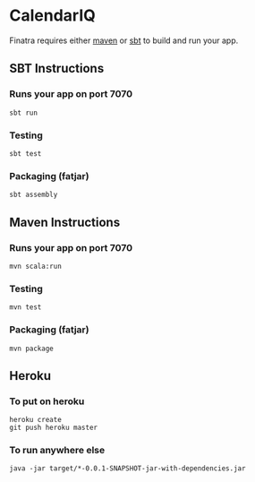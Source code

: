 # CalendarIQ

Finatra requires either [maven](http://maven.apache.org/) or [sbt](http://www.scala-sbt.org/release/docs/Getting-Started/Setup.html) to build and run your app.

## SBT Instructions

### Runs your app on port 7070

    sbt run

### Testing

    sbt test

### Packaging (fatjar)

    sbt assembly


## Maven Instructions

### Runs your app on port 7070

    mvn scala:run

### Testing

    mvn test

### Packaging (fatjar)

    mvn package


## Heroku

### To put on heroku

    heroku create
    git push heroku master

### To run anywhere else

    java -jar target/*-0.0.1-SNAPSHOT-jar-with-dependencies.jar
